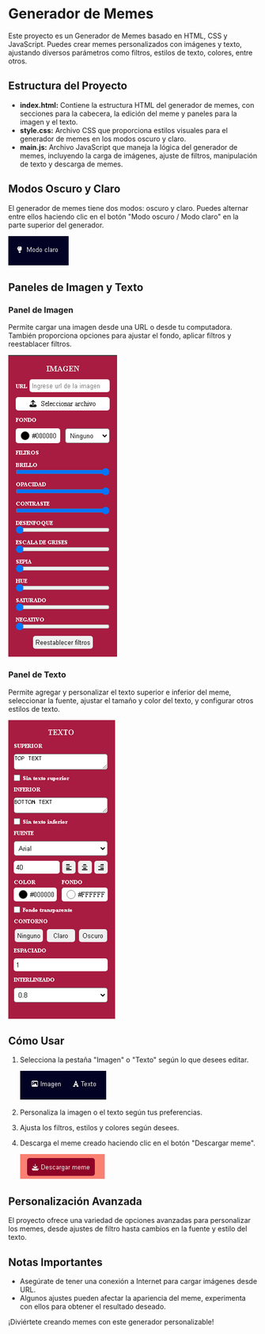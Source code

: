 # Generador de Memes

Este proyecto es un Generador de Memes basado en HTML, CSS y JavaScript. Puedes crear memes personalizados con imágenes y texto, ajustando diversos parámetros como filtros, estilos de texto, colores, entre otros.

## Estructura del Proyecto

- **index.html:** Contiene la estructura HTML del generador de memes, con secciones para la cabecera, la edición del meme y paneles para la imagen y el texto.
- **style.css:** Archivo CSS que proporciona estilos visuales para el generador de memes en los modos oscuro y claro.
- **main.js:** Archivo JavaScript que maneja la lógica del generador de memes, incluyendo la carga de imágenes, ajuste de filtros, manipulación de texto y descarga de memes.

## Modos Oscuro y Claro

El generador de memes tiene dos modos: oscuro y claro. Puedes alternar entre ellos haciendo clic en el botón "Modo oscuro / Modo claro" en la parte superior del generador.

![Botón de modo oscuro](imagenes/modo-oscuro.png)

## Paneles de Imagen y Texto

### Panel de Imagen

Permite cargar una imagen desde una URL o desde tu computadora. También proporciona opciones para ajustar el fondo, aplicar filtros y reestablacer filtros.

![Panel de imágenes](imagenes/panel-imagenes.png)

### Panel de Texto

Permite agregar y personalizar el texto superior e inferior del meme, seleccionar la fuente, ajustar el tamaño y color del texto, y configurar otros estilos de texto.

![Panel de texto](imagenes/panel-texto.png)

## Cómo Usar

1. Selecciona la pestaña "Imagen" o "Texto" según lo que desees editar.

   ![Botones que cambian el panel](imagenes/botones-paneles.png)

2. Personaliza la imagen o el texto según tus preferencias.
3. Ajusta los filtros, estilos y colores según desees.
4. Descarga el meme creado haciendo clic en el botón "Descargar meme".

   ![Botón para descargar meme](imagenes/boton-descargar.png)

## Personalización Avanzada

El proyecto ofrece una variedad de opciones avanzadas para personalizar los memes, desde ajustes de filtro hasta cambios en la fuente y estilo del texto.

## Notas Importantes

- Asegúrate de tener una conexión a Internet para cargar imágenes desde URL.
- Algunos ajustes pueden afectar la apariencia del meme, experimenta con ellos para obtener el resultado deseado.

¡Diviértete creando memes con este generador personalizable!
